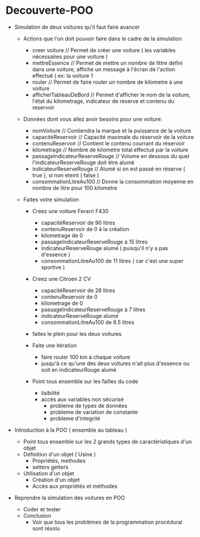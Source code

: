# Decouverte-POO

	
- Simulation de deux voitures qu'il faut faire avancer
	- Actions que l'on doit pouvoir faire dans le cadre de la simulation
		- creer voiture // Permet de créer une voiture ( les variables nécessaires pour une voiture )
		- mettreEssence // Permet de mettre un nombre de littre defini dans une voiture, affiche un message à l'écran de l'action effectué ( ex: la voiture 1
		- rouler // Permet de faire rouler un nombre de kilometre à une voiture
		- afficherTableauDeBord // Permet d'afficher le nom de la voiture, l'état du kilometrage, indicateur de reserve et contenu du reservoir
		
	- Données dont vous allez avoir besoins pour une voiture:
		- nomVoiture // Contiendra la marque et la puissance de la voiture
		- capacitéReservoir // Capacité maximale du réservoir de la voiture
		- contenuReservoir // Contient le contenu courrant du réservoir
		- kilometrage // Nombre de kilometre total effectué par la voiture
		- passageIndicateurReserveRouge // Volume en dessous du quel l'indicateurReserveRouge doit être alumé 
		- indicateurReserveRouge // Alumé si on est passé en réserve ( true ), si non eteint ( false )
		- consommationLitreAu100 // Donne la consommation moyenne en nombre de litre pour 100 kilometre
		
	- Faites votre simulation
		- Creez une voiture Ferarri F430
			- capacitéReservoir de 90 litres
			- contenuReservoir de 0 à la création
			- kilometrage de 0
			- passageIndicateurReserveRouge à 15 litres
			- indicateurReserveRouge alumé ( puisqu'il n'y a pas d'essence )
			- consommationLitreAu100 de 11 litres ( car c'est une super sportive )
		- Creez une Citroen 2 CV
			- capacitéReservoir de 28 litres
			- contenuReservoir de 0
			- kilometrage de 0
			- passageIndicateurReserveRouge à 7 litres
			- indicateurReserveRouge alumé
			- consommationLitreAu100 de 6.5 litres
		- faites le plein pour les deux voitures
		- Faite une itération
			- faire rouler 100 km à chaque voiture
			- jusqu'à ce qu'une des deux voitures n'ait plus d'essence ou soit en indicateurRouge alumé
			
		- Point tous ensemble sur les failles du code
			- lisibilité
			- accès aux variables non sécurisé 
				- probleme de types de données
				- probleme de variation de constante
				- probleme d'integrité
				
- Introduction à la POO ( ensemble au tableau )
	- Point tous ensemble 
		sur les  2 grands types de caractéristiques d'un objet
	- Définition d'un objet ( Usine )
		- Propriétés, methodes
		- setters getters
	- Utilisation d'un objet
		- Création d'un objet
		- Accès aux propriétés et méthodes
	
- Reprendre la simulation des voitures en POO
	- Coder et tester
	- Conclusion
		- Voir que tous les problèmes de la programmation procédural sont résolu
